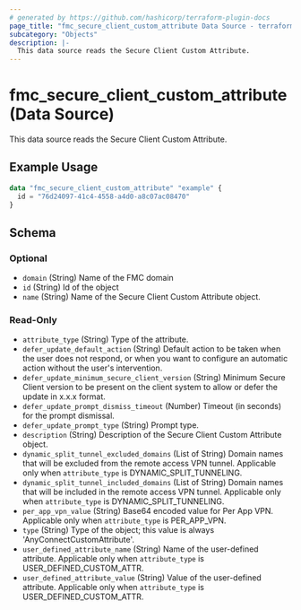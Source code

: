 ```yaml
---
# generated by https://github.com/hashicorp/terraform-plugin-docs
page_title: "fmc_secure_client_custom_attribute Data Source - terraform-provider-fmc"
subcategory: "Objects"
description: |-
  This data source reads the Secure Client Custom Attribute.
---
```


# fmc_secure_client_custom_attribute (Data Source)

This data source reads the Secure Client Custom Attribute.

## Example Usage

```terraform
data "fmc_secure_client_custom_attribute" "example" {
  id = "76d24097-41c4-4558-a4d0-a8c07ac08470"
}
```

<!-- schema generated by tfplugindocs -->
## Schema

### Optional

- `domain` (String) Name of the FMC domain
- `id` (String) Id of the object
- `name` (String) Name of the Secure Client Custom Attribute object.

### Read-Only

- `attribute_type` (String) Type of the attribute.
- `defer_update_default_action` (String) Default action to be taken when the user does not respond, or when you want to configure an automatic action without the user's intervention.
- `defer_update_minimum_secure_client_version` (String) Minimum Secure Client version to be present on the client system to allow or defer the update in x.x.x format.
- `defer_update_prompt_dismiss_timeout` (Number) Timeout (in seconds) for the prompt dismissal.
- `defer_update_prompt_type` (String) Prompt type.
- `description` (String) Description of the Secure Client Custom Attribute object.
- `dynamic_split_tunnel_excluded_domains` (List of String) Domain names that will be excluded from the remote access VPN tunnel. Applicable only when `attribute_type` is DYNAMIC_SPLIT_TUNNELING.
- `dynamic_split_tunnel_included_domains` (List of String) Domain names that will be included in the remote access VPN tunnel. Applicable only when `attribute_type` is DYNAMIC_SPLIT_TUNNELING.
- `per_app_vpn_value` (String) Base64 encoded value for Per App VPN. Applicable only when `attribute_type` is PER_APP_VPN.
- `type` (String) Type of the object; this value is always 'AnyConnectCustomAttribute'.
- `user_defined_attribute_name` (String) Name of the user-defined attribute. Applicable only when `attribute_type` is USER_DEFINED_CUSTOM_ATTR.
- `user_defined_attribute_value` (String) Value of the user-defined attribute. Applicable only when `attribute_type` is USER_DEFINED_CUSTOM_ATTR.
